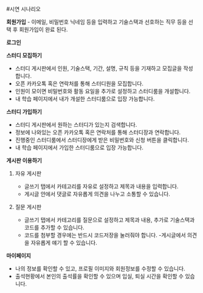#시연 시나리오

**회원가입** - 이메일, 비밀번호 닉네임 등을 입력하고 기술스택과 선호하는 직무 등을 선택 후 회원가입이 완료 된다.

**로그인**

**스터디 모집하기**

- 스터디 게시판에서 인원, 기술스택, 기간, 설명, 규칙 등을 기재하고 모집글을 작성합니다.
- 오픈 카카오톡 혹은 연락처를 통해 스터디원을 모집합니다.
- 인원이 모이면 비밀번호와 활동 요일을 추가로 설정하고 스터디룸을 개설합니다.
- 내 학습 페이지에서 내가 개설한 스터디룸으로 입장 가능합니다.

**스터디 가입하기**

- 스터디 게시판에서 원하는 스터디가 있는지 검색합니다.
- 정보에 나와있는 오픈 카카오톡 혹은 연락처를 통해 스터디장과 연락합니다.
- 진행중인 스터디룸에서 스터디장에게 받은 비밀번호와 신청 버튼을 클릭합니다.
- 내 학습 페이지에서 가입한 스터디룸으로 입장 가능합니다.

**게시판 이용하기**

1. 자유 게시판

   - 글쓰기 탭에서 카테고리를 자유로 설정하고 제목과 내용을 입력합니다.
   - 게시글 안에서 댓글로 자유롭게 의견을 나누고 소통할 수 있습니다.

2. 질문 게시판
   - 글쓰기 탭에서 카테고리를 질문으로 설정하고 제목과 내용, 추가로 기술스택과 코드를 추가할 수 있습니다.
   - 코드를 첨부할 경우에는 반드시 코드저장을 눌러줘야 합니다. -게시글에서 의견을 자유롭게 얘기 할 수 있습니다.

**마이페이지**

- 나의 정보를 확인할 수 있고, 프로필 이미지와 회원정보를 수정할 수 있습니다.
- 출석현황에서 본인의 출석률을 확인할 수 있으며 입실, 퇴실 시간을 확인할 수 있습니다.
